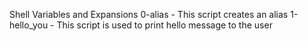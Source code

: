 Shell  Variables and Expansions
0-alias - This script creates an alias 
1-hello_you - This script is used to print hello message to the user
